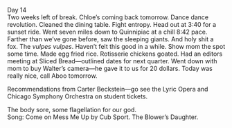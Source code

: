 Day 14  
Two weeks left of break. Chloe’s coming back tomorrow. Dance dance revolution. Cleaned the dining table. Fight entropy. Head out at 3:40 for a sunset ride. Went seven miles down to Quinnipiac at a chill 8:42 pace. Farther than we’ve gone before, saw the sleeping giants. And holy shit a fox. The *vulpes vulpes*. Haven’t felt this good in a while. Show mom the spot some time. Made egg fried rice. Rotisserie chickens goated. Had an editors meeting at Sliced Bread—outlined dates for next quarter. Went down with mom to buy Walter’s camera—he gave it to us for 20 dollars. Today was really nice, call Aboo tomorrow. 

Recommendations from Carter Beckstein—go see the Lyric Opera and Chicago Symphony Orchestra on student tickets.

The body sore, some flagellation for our god.  
Song: Come on Mess Me Up by Cub Sport. The Blower’s Daughter.
